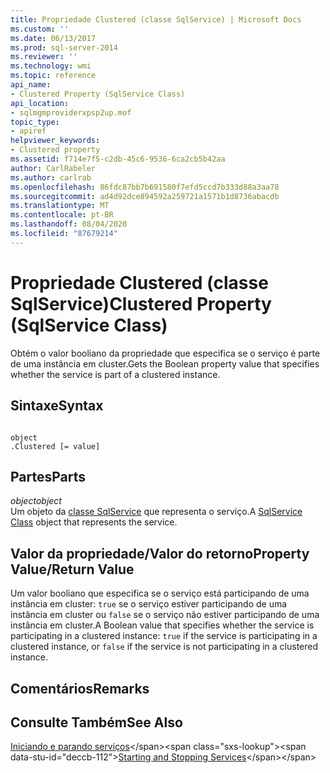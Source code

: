 ```yaml
---
title: Propriedade Clustered (classe SqlService) | Microsoft Docs
ms.custom: ''
ms.date: 06/13/2017
ms.prod: sql-server-2014
ms.reviewer: ''
ms.technology: wmi
ms.topic: reference
api_name:
- Clustered Property (SqlService Class)
api_location:
- sqlmgmproviderxpsp2up.mof
topic_type:
- apiref
helpviewer_keywords:
- Clustered property
ms.assetid: f714e7f5-c2db-45c6-9536-6ca2cb5b42aa
author: CarlRabeler
ms.author: carlrab
ms.openlocfilehash: 86fdc87bb7b691580f7efd5ccd7b333d88a3aa78
ms.sourcegitcommit: ad4d92dce894592a259721a1571b1d8736abacdb
ms.translationtype: MT
ms.contentlocale: pt-BR
ms.lasthandoff: 08/04/2020
ms.locfileid: "87679214"
---
```

# <a name="clustered-property-sqlservice-class"></a><span data-ttu-id="deccb-102">Propriedade Clustered (classe SqlService)</span><span class="sxs-lookup"><span data-stu-id="deccb-102">Clustered Property (SqlService Class)</span></span>
  <span data-ttu-id="deccb-103">Obtém o valor booliano da propriedade que especifica se o serviço é parte de uma instância em cluster.</span><span class="sxs-lookup"><span data-stu-id="deccb-103">Gets the Boolean property value that specifies whether the service is part of a clustered instance.</span></span>  
  
## <a name="syntax"></a><span data-ttu-id="deccb-104">Sintaxe</span><span class="sxs-lookup"><span data-stu-id="deccb-104">Syntax</span></span>  
  
```  
  
object  
.Clustered [= value]  
```  
  
## <a name="parts"></a><span data-ttu-id="deccb-105">Partes</span><span class="sxs-lookup"><span data-stu-id="deccb-105">Parts</span></span>  
 <span data-ttu-id="deccb-106">*object*</span><span class="sxs-lookup"><span data-stu-id="deccb-106">*object*</span></span>  
 <span data-ttu-id="deccb-107">Um objeto da [classe SqlService](sqlservice-class.md) que representa o serviço.</span><span class="sxs-lookup"><span data-stu-id="deccb-107">A [SqlService Class](sqlservice-class.md) object that represents the service.</span></span>  
  
## <a name="property-valuereturn-value"></a><span data-ttu-id="deccb-108">Valor da propriedade/Valor do retorno</span><span class="sxs-lookup"><span data-stu-id="deccb-108">Property Value/Return Value</span></span>  
 <span data-ttu-id="deccb-109">Um valor booliano que especifica se o serviço está participando de uma instância em cluster: `true` se o serviço estiver participando de uma instância em cluster ou `false` se o serviço não estiver participando de uma instância em cluster.</span><span class="sxs-lookup"><span data-stu-id="deccb-109">A Boolean value that specifies whether the service is participating in a clustered instance: `true` if the service is participating in a clustered instance, or `false` if the service is not participating in a clustered instance.</span></span>  
  
## <a name="remarks"></a><span data-ttu-id="deccb-110">Comentários</span><span class="sxs-lookup"><span data-stu-id="deccb-110">Remarks</span></span>  
  
## <a name="see-also"></a><span data-ttu-id="deccb-111">Consulte Também</span><span class="sxs-lookup"><span data-stu-id="deccb-111">See Also</span></span>  
 <span data-ttu-id="deccb-112">[Iniciando e parando serviços](https://technet.microsoft.com/library/ms174886\(v=sql.105\).aspx)</span><span class="sxs-lookup"><span data-stu-id="deccb-112">[Starting and Stopping Services](https://technet.microsoft.com/library/ms174886\(v=sql.105\).aspx)</span></span>  
  
  
